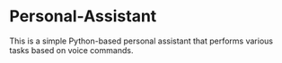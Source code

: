 # Personal-Assistant
This is a simple Python-based personal assistant that performs various tasks based on voice commands.
